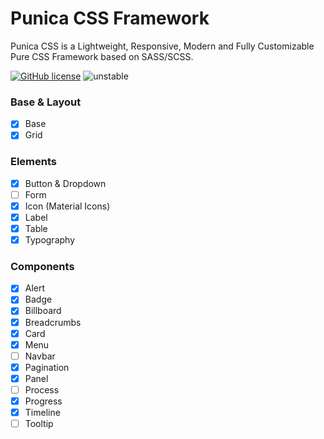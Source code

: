 # Punica CSS Framework
Punica CSS is a Lightweight, Responsive, Modern and Fully Customizable Pure CSS Framework based on SASS/SCSS.

[![GitHub license](https://img.shields.io/github/license/codeforms/Punica-CSS-Framework)](https://github.com/codeforms/Punica-CSS-Framework/blob/master/LICENSE)
![unstable](http://badges.github.io/stability-badges/dist/unstable.svg)

### Base & Layout
- [x] Base
- [x] Grid

### Elements
- [x] Button & Dropdown
- [ ] Form
- [x] Icon (Material Icons)
- [x] Label
- [x] Table
- [x] Typography

### Components
- [x] Alert
- [x] Badge
- [x] Billboard
- [x] Breadcrumbs
- [x] Card
- [x] Menu
- [ ] Navbar
- [x] Pagination
- [x] Panel
- [ ] Process
- [x] Progress
- [x] Timeline
- [ ] Tooltip
